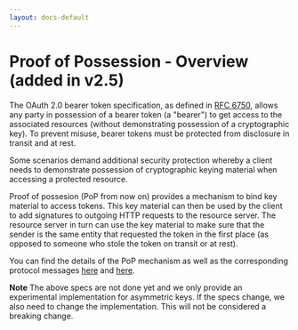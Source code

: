 ```yaml
---
layout: docs-default
---
```


# Proof of Possession - Overview (added in v2.5)

The OAuth 2.0 bearer token specification, as defined in [RFC 6750](https://tools.ietf.org/html/rfc6750),
allows any party in possession of a bearer token
(a "bearer") to get access to the associated resources (without demonstrating possession
of a cryptographic key).  To prevent misuse, bearer tokens must be
protected from disclosure in transit and at rest.

Some scenarios demand additional security protection whereby a client
needs to demonstrate possession of cryptographic keying material when
accessing a protected resource.

Proof of possesion (PoP from now on) provides a mechanism to bind key material to access tokens. This key material can then
be used by the client to add signatures to outgoing HTTP requests to the resource server. The resource server in turn can use the
key material to make sure that the sender is the same entity that requested the token in the first place
(as opposed to someone who stole the token on transit or at rest).

You can find the details of the PoP mechanism as well as the corresponding protocol messages
[here](https://tools.ietf.org/wg/oauth/draft-ietf-oauth-pop-architecture/) and
[here](https://tools.ietf.org/wg/oauth/draft-ietf-oauth-pop-key-distribution/).

**Note** The above specs are not done yet and we only provide an experimental implementation for asymmetric keys.
If the specs change, we also need to change the implementation. This will not be considered a breaking change.